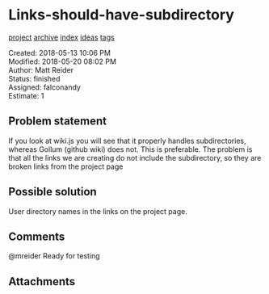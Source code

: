 # Links-should-have-subdirectory

[project](../agilemarkdown-project.md) [archive](archive.md) [index](../index.md) [ideas](../ideas.md) [tags](../tags.md)

Created: 2018-05-13 10:06 PM  
Modified: 2018-05-20 08:02 PM  
Author: Matt Reider  
Status: finished  
Assigned: falconandy  
Estimate: 1  

## Problem statement

If you look at wiki.js you will see that it properly handles subdirectories, whereas Gollum (github wiki) does not. This is preferable. The problem is that all the links we are creating do not include the subdirectory, so they are broken links from the project page

## Possible solution

User directory names in the links on the project page.

## Comments

 @mreider Ready for testing

## Attachments
